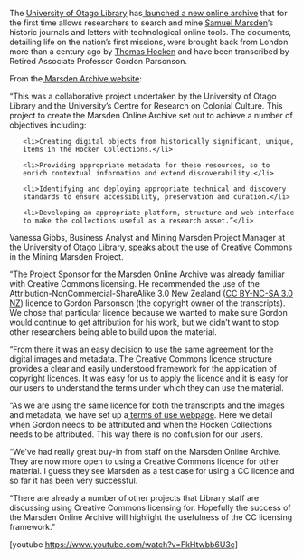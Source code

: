 <html><body><p>The <a title="University of Otago Library" href="http://www.otago.ac.nz/library/" target="_blank">University of Otago Library</a> has<a title="Press release" href="//www.otago.ac.nz/news/news/otago082148.html" target="_blank"> launched a new online archive</a> that for the first time allows researchers to search and mine <a title="Samuel Marsden" href="//marsdenarchive.otago.ac.nz/about/marsden" target="_blank">Samuel Marsden</a>’s historic journals and letters with technological online tools. The documents, detailing life on the nation’s first missions, were brought back from London more than a century ago by <a title="Hocken Library" href="http://www.otago.ac.nz/library/hocken/" target="_blank">Thomas Hocken</a> and have been transcribed by Retired Associate Professor Gordon Parsonson.



From the<a title="Marsden Archive" href="http://marsdenarchive.otago.ac.nz/home" target="_blank"> Marsden Archive website</a>:

“This was a collaborative project undertaken by the University of Otago Library and the University’s Centre for Research on Colonial Culture. This project to create the Marsden Online Archive set out to achieve a number of objectives including:

</p><ul>

	<li>Creating digital objects from historically significant, unique, items in the Hocken Collections.</li>

	<li>Providing appropriate metadata for these resources, so to enrich contextual information and extend discoverability.</li>

	<li>Identifying and deploying appropriate technical and discovery standards to ensure accessibility, preservation and curation.</li>

	<li>Developing an appropriate platform, structure and web interface to make the collections useful as a research asset.”</li>

</ul>

Vanessa Gibbs, Business Analyst and Mining Marsden Project Manager at the University of Otago Library, speaks about the use of Creative Commons in the Mining Marsden Project.



“The Project Sponsor for the Marsden Online Archive was already familiar with Creative Commons licensing. He recommended the use of the Attribution-NonCommercial-ShareAlike 3.0 New Zealand (<a title="Licences explained" href="http://creativecommons.org.nz/licences/licences-explained/">CC BY-NC-SA 3.0 NZ</a>) licence to Gordon Parsonson (the copyright owner of the transcripts). We chose that particular licence because we wanted to make sure Gordon would continue to get attribution for his work, but we didn’t want to stop other researchers being able to build upon the material.



“From there it was an easy decision to use the same agreement for the digital images and metadata. The Creative Commons licence structure provides a clear and easily understood framework for the application of copyright licences. It was easy for us to apply the licence and it is easy for our users to understand the terms under which they can use the material.



“As we are using the same licence for both the transcripts and the images and metadata, we have set up a<a title="Terms of use" href="http://marsdenarchive.otago.ac.nz/terms" target="_blank"> terms of use webpage</a>. Here we detail when Gordon needs to be attributed and when the Hocken Collections needs to be attributed. This way there is no confusion for our users.



“We’ve had really great buy-in from staff on the Marsden Online Archive. They are now more open to using a Creative Commons licence for other material. I guess they see Marsden as a test case for using a CC licence and so far it has been very successful.



“There are already a number of other projects that Library staff are discussing using Creative Commons licensing for. Hopefully the success of the Marsden Online Archive will highlight the usefulness of the CC licensing framework.”



[youtube https://www.youtube.com/watch?v=FkHtwbb6U3c]</body></html>
